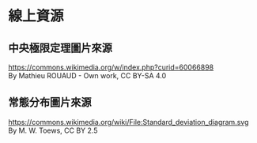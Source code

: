 # 線上資源

## 中央極限定理圖片來源
https://commons.wikimedia.org/w/index.php?curid=60066898  
By Mathieu ROUAUD - Own work, CC BY-SA 4.0

## 常態分布圖片來源
https://commons.wikimedia.org/wiki/File:Standard_deviation_diagram.svg
By M. W. Toews, CC BY 2.5
